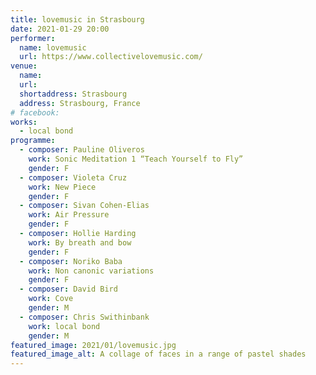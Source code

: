 ```yaml
---
title: lovemusic in Strasbourg
date: 2021-01-29 20:00
performer:
  name: lovemusic
  url: https://www.collectivelovemusic.com/
venue:
  name:
  url:
  shortaddress: Strasbourg
  address: Strasbourg, France
# facebook:
works:
  - local bond
programme:
  - composer: Pauline Oliveros
    work: Sonic Meditation 1 “Teach Yourself to Fly”
    gender: F
  - composer: Violeta Cruz
    work: New Piece
    gender: F
  - composer: Sivan Cohen-Elias
    work: Air Pressure
    gender: F
  - composer: Hollie Harding
    work: By breath and bow
    gender: F
  - composer: Noriko Baba
    work: Non canonic variations
    gender: F
  - composer: David Bird
    work: Cove
    gender: M
  - composer: Chris Swithinbank
    work: local bond
    gender: M
featured_image: 2021/01/lovemusic.jpg
featured_image_alt: A collage of faces in a range of pastel shades
---
```


